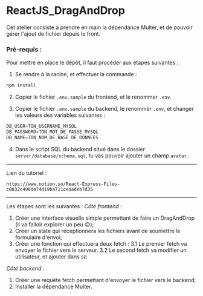 # ReactJS_DragAndDrop

Cet atelier consiste à prendre en main la dépendance Multer, et de pouvoir gérer l'ajout de fichier depuis le front.

### Pré-requis :

Pour mettre en place le dépôt, il faut procéder aux étapes suivantes :

1. Se rendre à la racine, et effectuer la commande :
```javascript
npm install
```

2. Copier le fichier `.env.sample` du frontend, et le renommer `.env`.

3. Copier le fichier `.env.sample` du backend, le renommer `.env`, et changer les valeurs des variables suivantes :
```javascript
DB_USER=TON_USERNAME_MYSQL
DB_PASSWORD=TON_MOT_DE_PASSE_MYSQL
DB_NAME=TON_NOM_DE_BASE_DE_DONNEES
```

4. Dans le script SQL du backend situé dans le dossier `server/database/schema.sql`, tu vas pouvoir ajouter un champ `avatar`.


**************************************************************************************

Lien du tutoriel :

`https://www.notion.so/React-Express-Files-c0032c496d474d19ba711ceaadeb7d35`


**************************************************************************************

Les étapes sont les suivantes :
  _Côté frontend_ : 
  1. Créer une interface visuelle simple permettant de faire un DragAndDrop (il va falloir explorer un peu 😉);
  2. Créer un state qui réceptionnera les fichiers avant de soumettre le formulaire d'envoi;
  3. Créer une fonction qui effectuera deux fetch :
    3.1 Le premier fetch va envoyer le fichier vers le serveur.
    3.2 Le second fetch va modifier un utilisateur, et ajouter dans sa 

  _Côté backend_ :
  1. Créer une requête fetch permettant d'envoyer le fichier vers le backend;
  2. Installer la dépendance Multer.

